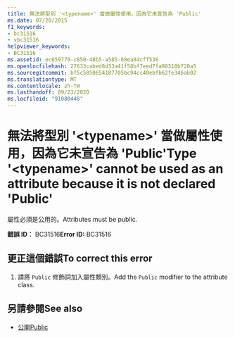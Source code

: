 ```yaml
---
title: 無法將型別 '<typename>' 當做屬性使用，因為它未宣告為 'Public'
ms.date: 07/20/2015
f1_keywords:
- bc31516
- vbc31516
helpviewer_keywords:
- BC31516
ms.assetid: ec659779-c850-48b5-a585-68ea84cff536
ms.openlocfilehash: 27633cabed8d33a41f58bf7eed7fa80310b720a5
ms.sourcegitcommit: bf5c5850654187705bc94cc40ebfb62fe346ab02
ms.translationtype: MT
ms.contentlocale: zh-TW
ms.lasthandoff: 09/23/2020
ms.locfileid: "91080448"
---
```

# <a name="type-typename-cannot-be-used-as-an-attribute-because-it-is-not-declared-public"></a><span data-ttu-id="e7c16-102">無法將型別 '\<typename>' 當做屬性使用，因為它未宣告為 'Public'</span><span class="sxs-lookup"><span data-stu-id="e7c16-102">Type '\<typename>' cannot be used as an attribute because it is not declared 'Public'</span></span>

<span data-ttu-id="e7c16-103">屬性必須是公用的。</span><span class="sxs-lookup"><span data-stu-id="e7c16-103">Attributes must be public.</span></span>  
  
 <span data-ttu-id="e7c16-104">**錯誤 ID︰** BC31516</span><span class="sxs-lookup"><span data-stu-id="e7c16-104">**Error ID:** BC31516</span></span>  
  
## <a name="to-correct-this-error"></a><span data-ttu-id="e7c16-105">更正這個錯誤</span><span class="sxs-lookup"><span data-stu-id="e7c16-105">To correct this error</span></span>  
  
1. <span data-ttu-id="e7c16-106">請將 `Public` 修飾詞加入屬性類別。</span><span class="sxs-lookup"><span data-stu-id="e7c16-106">Add the `Public` modifier to the attribute class.</span></span>  
  
## <a name="see-also"></a><span data-ttu-id="e7c16-107">另請參閱</span><span class="sxs-lookup"><span data-stu-id="e7c16-107">See also</span></span>

- [<span data-ttu-id="e7c16-108">公開</span><span class="sxs-lookup"><span data-stu-id="e7c16-108">Public</span></span>](../language-reference/modifiers/public.md)
